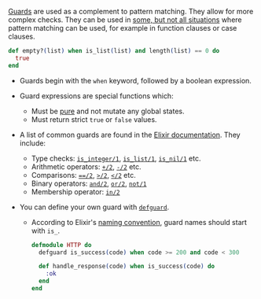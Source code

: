 [Guards][guards] are used as a complement to pattern matching. They allow for more complex checks. They can be used in [some, but not all situations][where-guards-can-be-used] where pattern matching can be used, for example in function clauses or case clauses.

```elixir
def empty?(list) when is_list(list) and length(list) == 0 do
  true
end
```

- Guards begin with the `when` keyword, followed by a boolean expression.
- Guard expressions are special functions which:
  - Must be [pure][pure-function] and not mutate any global states.
  - Must return strict `true` or `false` values.
- A list of common guards are found in the [Elixir documentation][kernel-guards]. They include:
  - Type checks: [`is_integer/1`][guard-is-integer], [`is_list/1`][guard-is-list], [`is_nil/1`][guard-is-nil] etc.
  - Arithmetic operators: [`+/2`][guard-plus], [`-/2`][guard-minus] etc.
  - Comparisons: [`==/2`][guard-equals], [`>/2`][guard-greater], [`</2`][guard-less] etc.
  - Binary operators: [`and/2`][guard-and], [`or/2`][guard-or], [`not/1`][guard-not]
  - Membership operator: [`in/2`][guard-in]
- You can define your own guard with [`defguard`][defguard].

  - According to Elixir's [naming convention][naming], guard names should start with `is_`.

    ```elixir
    defmodule HTTP do
      defguard is_success(code) when code >= 200 and code < 300

      def handle_response(code) when is_success(code) do
        :ok
      end
    end
    ```

[guards]: https://hexdocs.pm/elixir/master/patterns-and-guards.html#guards
[kernel-guards]: https://hexdocs.pm/elixir/master/Kernel.html#guards
[pure-function]: https://gist.github.com/tomekowal/16cb4192b73fe9222de9fd09e653c03e
[guard-is-integer]: https://hexdocs.pm/elixir/master/Kernel.html#is_integer/1
[guard-is-list]: https://hexdocs.pm/elixir/master/Kernel.html#is_list/1
[guard-is-nil]: https://hexdocs.pm/elixir/master/Kernel.html#is_nil/1
[guard-plus]: https://hexdocs.pm/elixir/master/Kernel.html#+/2
[guard-minus]: https://hexdocs.pm/elixir/master/Kernel.html#-/2
[guard-equals]: https://hexdocs.pm/elixir/master/Kernel.html#==/2
[guard-greater]: https://hexdocs.pm/elixir/master/Kernel.html#%3E/2
[guard-less]: https://hexdocs.pm/elixir/master/Kernel.html#%3C/2
[guard-and]: https://hexdocs.pm/elixir/master/Kernel.html#and/2
[guard-or]: https://hexdocs.pm/elixir/master/Kernel.html#or/2
[guard-not]: https://hexdocs.pm/elixir/master/Kernel.html#not/1
[guard-in]: https://hexdocs.pm/elixir/master/Kernel.html#in/2
[defguard]: https://hexdocs.pm/elixir/Kernel.html#defguard/1
[naming]: https://hexdocs.pm/elixir/naming-conventions.html#is_-prefix-is_foo
[where-guards-can-be-used]: https://hexdocs.pm/elixir/master/patterns-and-guards.html#where-patterns-and-guards-can-be-used
